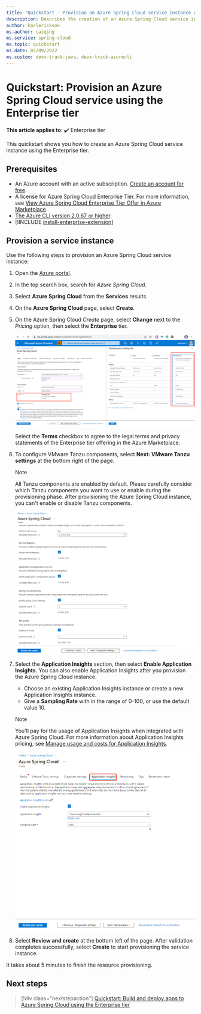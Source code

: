 ```yaml
---
title: "Quickstart - Provision an Azure Spring Cloud service instance using the Enterprise tier"
description: Describes the creation of an Azure Spring Cloud service instance for app deployment using the Enterprise tier.
author: karlerickson
ms.author: caiqing
ms.service: spring-cloud
ms.topic: quickstart
ms.date: 02/09/2022
ms.custom: devx-track-java, devx-track-azurecli
---
```


# Quickstart: Provision an Azure Spring Cloud service using the Enterprise tier

**This article applies to:** ✔️ Enterprise tier

This quickstart shows you how to create an Azure Spring Cloud service instance using the Enterprise tier.

## Prerequisites

- An Azure account with an active subscription. [Create an account for free](https://azure.microsoft.com/free/?WT.mc_id=A261C142F).
- A license for Azure Spring Cloud Enterprise Tier. For more information, see [View Azure Spring Cloud Enterprise Tier Offer in Azure Marketplace](./how-to-enterprise-marketplace-offer.md).
- [The Azure CLI version 2.0.67 or higher](/cli/azure/install-azure-cli).
- [!INCLUDE [install-enterprise-extension](includes/install-enterprise-extension.md)]

## Provision a service instance

Use the following steps to provision an Azure Spring Cloud service instance:

1. Open the [Azure portal](https://ms.portal.azure.com/?AppPlatformExtension=entdf#home).

1. In the top search box, search for *Azure Spring Cloud*.

1. Select **Azure Spring Cloud** from the **Services** results.

1. On the **Azure Spring Cloud** page, select **Create**.

1. On the Azure Spring Cloud *Create* page, select **Change** next to the *Pricing* option, then select the **Enterprise** tier.

   ![Where to choose the Enterprise Tier on the Create Page](./media/enterprise/getting-started-enterprise/choose-enterprise-tier.png)

   Select the **Terms** checkbox to agree to the legal terms and privacy statements of the Enterprise tier offering in the Azure Marketplace.

1. To configure VMware Tanzu components, select **Next: VMware Tanzu settings** at the bottom right of the page.

   > [!NOTE]
   > All Tanzu components are enabled by default. Please carefully consider which Tanzu components you want to use or enable during the provisioning phase. After provisioning the Azure Spring Cloud instance, you can't enable or disable Tanzu components.

   ![VMware Tanzu Settings screen](./media/enterprise/getting-started-enterprise/create-instance-tanzu-settings-public-preview.png)

1. Select the **Application Insights** section, then select **Enable Application Insights**. You can also enable Application Insights after you provision the Azure Spring Cloud instance.

   - Choose an existing Application Insights instance or create a new Application Insights instance.
   - Give a **Sampling Rate** with in the range of 0-100, or use the default value 10.

   > [!NOTE]
   > You'll pay for the usage of Application Insights when integrated with Azure Spring Cloud. For more information about Application Insights pricing, see [Manage usage and costs for Application Insights](../azure-monitor/app/pricing.md).

   ![Application Insights settings](./media/enterprise/getting-started-enterprise/application-insights.png)

1. Select **Review and create** at the bottom left of the page. After validation completes successfully, select **Create** to start provisioning the service instance.

It takes about 5 minutes to finish the resource provisioning.

## Next steps

> [!div class="nextstepaction"]
> [Quickstart: Build and deploy apps to Azure Spring Cloud using the Enterprise tier](quickstart-deploy-apps-enterprise.md)
